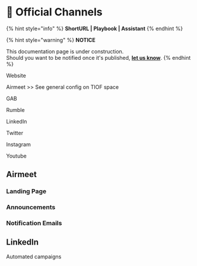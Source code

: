 # 🚧 Official Channels

{% hint style="info" %}
**ShortURL | Playbook | Assistant**
{% endhint %}



{% hint style="warning" %}
**NOTICE**

This documentation page is under construction.\
Should you want to be notified once it's published, [**let us know**](https://tiof.click/TIOFTarianUpdatesService).
{% endhint %}



Website

Airmeet >> See general config on TIOF space

GAB

Rumble



LinkedIn

Twitter

Instagram

Youtube





## Airmeet

### Landing Page



### Announcements



### Notification Emails



## LinkedIn

Automated campaigns






